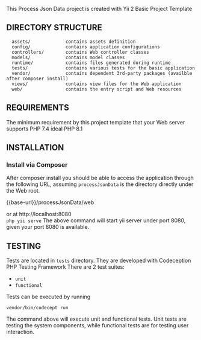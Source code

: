 
This Process Json Data project is created with Yii 2 Basic Project Template

DIRECTORY STRUCTURE
-------------------

      assets/             contains assets definition
      config/             contains application configurations
      controllers/        contains Web controller classes
      models/             contains model classes
      runtime/            contains files generated during runtime
      tests/              contains various tests for the basic application
      vendor/             contains dependent 3rd-party packages (availble after composer install)
      views/              contains view files for the Web application
      web/                contains the entry script and Web resources



REQUIREMENTS
------------

The minimum requirement by this project template that your Web server supports PHP 7.4 ideal PHP 8.1


INSTALLATION
------------

### Install via Composer


After composer install you should be able to access the application through the following URL, assuming `processJsonData` is the directory
directly under the Web root.

{{base-url}}/processJsonData/web

or at http://localhost:8080  
`php yii serve`
The above command will start yii server under port 8080, given your port 8080 is available.


TESTING
-------

Tests are located in `tests` directory. They are developed with Codeception PHP Testing Framework
There are 2 test suites:

- `unit`
- `functional`

Tests can be executed by running

```
vendor/bin/codecept run
```

The command above will execute unit and functional tests. Unit tests are testing the system components, while functional
tests are for testing user interaction. 
